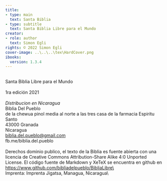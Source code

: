 ```yaml
---
title:
- type: main
  text: Santa Biblia
- type: subtitle
  text: Santa Biblia Libre para el Mundo
creator:
- role: author
  text: Simon Egli
rights: © 2022 Simon Egli
cover-image: ..\..\..\tex\HardCover.png
ibooks:
  version: 1.3.4
---
```

\
Santa Biblia Libre para el Mundo\
\
1ra edición 2021\
\
*Distribucion en Nicaragua*\
Biblia Del Pueblo\
de la chewua pinol media al norte a las tres casa de la farmacia Espiritu Santo\
43000 Granada\
Nicaragua\
biblia.del.pueblo@gmail.com\
fb.me/biblia.del.pueblo\
\
Derechos dominio publico, el texto de la Biblia es fuente abierta con una licencia de Creative Commons Attribution-Share Alike 4:0 Unported License. El código fuente de Markdown y XeTeX se encuentra en github en\
https://www.github.com/bibliadelpueblo/BibliaLibre\
\
Imprenta: Imprenta Jigatsa, Managua, Nicaragua\